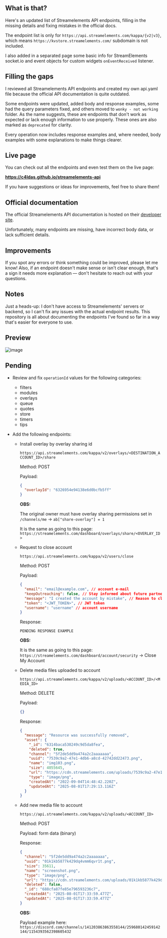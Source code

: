 ## What is that?

Here's an updated list of Streamelements API endpoints, filling in the missing details and fixing mistakes in the official docs.

The endpoint list is only for `https://api.streamelements.com/kappa/{v2|v3}`, which means `https://kvstore.streamelements.com/` subdomain is not included.

I also added in a separated page some basic info for StreamElements socket.io and event objects for custom widgets `onEventReceived` listener.

## Filling the gaps

I reviewed all Streamelements API endpoints and created my own api.yaml file because the official API documentation is quite outdated.

Some endpoints were updated, added body and response examples, some had the query parameters fixed, and others moved to `wonky - not working` folder. As the name suggests, these are endpoints that don't work as expected or lack enough information to use properly. These ones are also marked as `deprecated` for clarity.

Every operation now includes response examples and, where needed, body examples with some explanations to make things clearer.

## Live page

You can check out all the endpoints and even test them on the live page:

**https://c4ldas.github.io/streamelements-api**

If you have suggestions or ideas for improvements, feel free to share them!

## Official documentation

The official Streamelements API documentation is hosted on their [developer site](https://dev.streamelements.com).

Unfortunately, many endpoints are missing, have incorrect body data, or lack sufficient details.

## Improvements

If you spot any errors or think something could be improved, please let me know!
Also, if an endpoint doesn't make sense or isn't clear enough, that's a sign it needs more explanation — don't hesitate to reach out with your questions.

## Notes

Just a heads-up: I don't have access to Streamelements' servers or backend, so I can't fix any issues with the actual endpoint results. This repository is all about documenting the endpoints I've found so far in a way that's easier for everyone to use.

## Preview

![image](https://github.com/user-attachments/assets/12fd5486-a4fc-424f-acca-803ddb81d111)


## Pending

- Review and fix `operationId` values for the following categories: 
  - filters
  - modules
  - overlays
  - queue
  - quotes
  - store
  - timers
  - tips

- Add the following endpoints:

  - Install overlay by overlay sharing id

    `https://api.streamelements.com/kappa/v2/overlays/<DESTINATION_ACCOUNT_ID>/share`

    Method: POST

    Payload:
    ```json
    { 
      "overlayId": "6326954e94138e6d0bcfb5ff" 
    } 
    ```
    **OBS:**

    The original owner must have overlay sharing permissions set in `/channels/me` -> `ab["share-overlay"] = 1`

    It is the same as going to this page:
    `https://streamelements.com/dashboard/overlays/share/<OVERLAY_ID>`


  - Request to close account

    `https://api.streamelements.com/kappa/v2/users/close`

    Method: POST

    Payload:
    ```json
    {
      "email": "email@example.com", // account e-mail
      "keepOutreaching": false, // Stay informed about future partnership opportunities?
      "message": "I created the account by mistake", // Reason to close account
      "token": "<JWT_TOKEN>", // JWT token
      "username": "username" // account username
    }
    ```

    Response:
    ```
    PENDING RESPONSE EXAMPLE
    ```

    **OBS:**

    It is the same as going to this page: `https://streamelements.com/dashboard/account/security` -> Close My Account

  - Delete media files uploaded to account

    `https://api.streamelements.com/kappa/v2/uploads/<ACCOUNT_ID>/<MEDIA_ID>`
    
    Method: DELETE

    Payload: 
    ```json
    {}
    ```

    Response: 
    ```json
    {
      "message": "Resource was successfully removed",
      "asset": {
        "_id": "6314baca530249c9d5da8fea",
        "deleted": true,
        "channel": "5f2de5dd9a474a2c2aaaaaaa",
        "uuid": "7539c9a2-47e1-4db6-a8cd-42742dd22473.png",
        "name": "img103.png",
        "size": 4055645,
        "url": "https://cdn.streamelements.com/uploads/7539c9a2-47e1-4db6-a8cd-42742dd22473.png",
        "type": "image/png",
        "createdAt": "2022-09-04T14:48:42.220Z",
        "updatedAt": "2025-08-01T17:29:13.116Z"
      }
    }
    ```

  - Add new media file to account

    `https://api.streamelements.com/kappa/v2/uploads/<ACCOUNT_ID>`

    Method: POST

    Payload: form data (binary)

    Response:
    ```json
    {
      "channel": "5f2de5dd9a474a2c2aaaaaaa",
      "uuid": "01k1kb5877k429dq4vmm6qvr1t.png",
      "size": 35611,
      "name": "screenshot.png",
      "type": "image/png",
      "url": "https://cdn.streamelements.com/uploads/01k1kb5877k429dq4vmm6qvr1t.png",
      "deleted": false,
      "_id": "688cfa87fe85e796593236c7",
      "createdAt": "2025-08-01T17:33:59.477Z",
      "updatedAt": "2025-08-01T17:33:59.477Z"
    }
    ```

    **OBS:**

    Payload example here: `https://discord.com/channels/141203863863558144/259680142459142144/1154393562398605432`